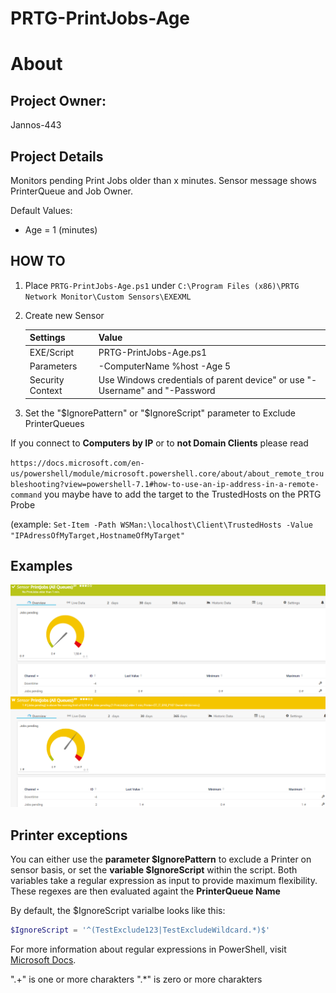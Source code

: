 # PRTG-PrintJobs-Age
# About

## Project Owner:

Jannos-443

## Project Details

Monitors pending Print Jobs older than x minutes.
Sensor message shows PrinterQueue and Job Owner.

Default Values:
- Age = 1 (minutes)

## HOW TO

1. Place `PRTG-PrintJobs-Age.ps1` under `C:\Program Files (x86)\PRTG Network Monitor\Custom Sensors\EXEXML`

2. Create new Sensor 

   | Settings | Value |
   | --- | --- |
   | EXE/Script | PRTG-PrintJobs-Age.ps1 |
   | Parameters | -ComputerName %host -Age 5 |
   | Security Context | Use Windows credentials of parent device" or use "-Username" and "-Password |
   
3. Set the "$IgnorePattern" or "$IgnoreScript" parameter to Exclude PrinterQueues


If you connect to **Computers by IP** or to **not Domain Clients** please read 

`https://docs.microsoft.com/en-us/powershell/module/microsoft.powershell.core/about/about_remote_troubleshooting?view=powershell-7.1#how-to-use-an-ip-address-in-a-remote-command`
you maybe have to add the target to the TrustedHosts on the PRTG Probe 

(example: `Set-Item -Path WSMan:\localhost\Client\TrustedHosts -Value "IPAdressOfMyTarget,HostnameOfMyTarget"`

## Examples
![PRTG-PrintJobs-Age](media/PrintJobs_OK.png)
![PRTG-PrintJobs-Age](media/PrintJobs_Warning.png)

Printer exceptions
------------------
You can either use the **parameter $IgnorePattern** to exclude a Printer on sensor basis, or set the **variable $IgnoreScript** within the script. Both variables take a regular expression as input to provide maximum flexibility. These regexes are then evaluated againt the **PrinterQueue Name**

By default, the $IgnoreScript varialbe looks like this:

```powershell
$IgnoreScript = '^(TestExclude123|TestExcludeWildcard.*)$'
```

For more information about regular expressions in PowerShell, visit [Microsoft Docs](https://docs.microsoft.com/en-us/powershell/module/microsoft.powershell.core/about/about_regular_expressions).

".+" is one or more charakters
".*" is zero or more charakters
